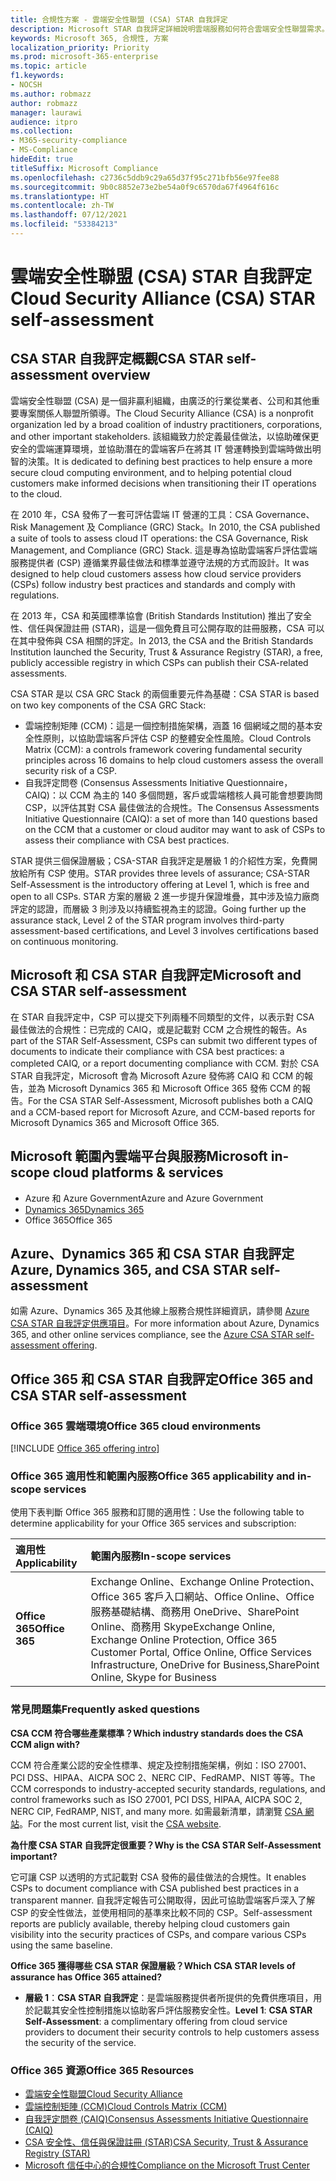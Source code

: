 ```yaml
---
title: 合規性方案 - 雲端安全性聯盟 (CSA) STAR 自我評定
description: Microsoft STAR 自我評定詳細說明雲端服務如何符合雲端安全性聯盟需求。
keywords: Microsoft 365, 合規性, 方案
localization_priority: Priority
ms.prod: microsoft-365-enterprise
ms.topic: article
f1.keywords:
- NOCSH
ms.author: robmazz
author: robmazz
manager: laurawi
audience: itpro
ms.collection:
- M365-security-compliance
- MS-Compliance
hideEdit: true
titleSuffix: Microsoft Compliance
ms.openlocfilehash: c2736c5ddb9c29a65d37f95c271bfb56e97fee88
ms.sourcegitcommit: 9b0c8852e73e2be54a0f9c6570da67f4964f616c
ms.translationtype: HT
ms.contentlocale: zh-TW
ms.lasthandoff: 07/12/2021
ms.locfileid: "53384213"
---
```

# <a name="cloud-security-alliance-csa-star-self-assessment"></a><span data-ttu-id="a664f-104">雲端安全性聯盟 (CSA) STAR 自我評定</span><span class="sxs-lookup"><span data-stu-id="a664f-104">Cloud Security Alliance (CSA) STAR self-assessment</span></span>

## <a name="csa-star-self-assessment-overview"></a><span data-ttu-id="a664f-105">CSA STAR 自我評定概觀</span><span class="sxs-lookup"><span data-stu-id="a664f-105">CSA STAR self-assessment overview</span></span>

<span data-ttu-id="a664f-106">雲端安全性聯盟 (CSA) 是一個非贏利組織，由廣泛的行業從業者、公司和其他重要專案關係人聯盟所領導。</span><span class="sxs-lookup"><span data-stu-id="a664f-106">The Cloud Security Alliance (CSA) is a nonprofit organization led by a broad coalition of industry practitioners, corporations, and other important stakeholders.</span></span> <span data-ttu-id="a664f-107">該組織致力於定義最佳做法，以協助確保更安全的雲端運算環境，並協助潛在的雲端客戶在將其 IT 營運轉換到雲端時做出明智的決策。</span><span class="sxs-lookup"><span data-stu-id="a664f-107">It is dedicated to defining best practices to help ensure a more secure cloud computing environment, and to helping potential cloud customers make informed decisions when transitioning their IT operations to the cloud.</span></span>  
  
<span data-ttu-id="a664f-108">在 2010 年，CSA 發佈了一套可評估雲端 IT 營運的工具：CSA Governance、Risk Management 及 Compliance (GRC) Stack。</span><span class="sxs-lookup"><span data-stu-id="a664f-108">In 2010, the CSA published a suite of tools to assess cloud IT operations: the CSA Governance, Risk Management, and Compliance (GRC) Stack.</span></span> <span data-ttu-id="a664f-109">這是專為協助雲端客戶評估雲端服務提供者 (CSP) 遵循業界最佳做法和標準並遵守法規的方式而設計。</span><span class="sxs-lookup"><span data-stu-id="a664f-109">It was designed to help cloud customers assess how cloud service providers (CSPs) follow industry best practices and standards and comply with regulations.</span></span>  
  
<span data-ttu-id="a664f-110">在 2013 年，CSA 和英國標準協會 (British Standards Institution) 推出了安全性、信任與保證註冊 (STAR)，這是一個免費且可公開存取的註冊服務，CSA 可以在其中發佈與 CSA 相關的評定。</span><span class="sxs-lookup"><span data-stu-id="a664f-110">In 2013, the CSA and the British Standards Institution launched the Security, Trust & Assurance Registry (STAR), a free, publicly accessible registry in which CSPs can publish their CSA-related assessments.</span></span>  
  
<span data-ttu-id="a664f-111">CSA STAR 是以 CSA GRC Stack 的兩個重要元件為基礎：</span><span class="sxs-lookup"><span data-stu-id="a664f-111">CSA STAR is based on two key components of the CSA GRC Stack:</span></span>

- <span data-ttu-id="a664f-112">雲端控制矩陣 (CCM)：這是一個控制措施架構，涵蓋 16 個網域之間的基本安全性原則，以協助雲端客戶評估 CSP 的整體安全性風險。</span><span class="sxs-lookup"><span data-stu-id="a664f-112">Cloud Controls Matrix (CCM): a controls framework covering fundamental security principles across 16 domains to help cloud customers assess the overall security risk of a CSP.</span></span>
- <span data-ttu-id="a664f-113">自我評定問卷 (Consensus Assessments Initiative Questionnaire，CAIQ)：以 CCM 為主的 140 多個問題，客戶或雲端稽核人員可能會想要詢問 CSP，以評估其對 CSA 最佳做法的合規性。</span><span class="sxs-lookup"><span data-stu-id="a664f-113">The Consensus Assessments Initiative Questionnaire (CAIQ): a set of more than 140 questions based on the CCM that a customer or cloud auditor may want to ask of CSPs to assess their compliance with CSA best practices.</span></span>

<span data-ttu-id="a664f-114">STAR 提供三個保證層級；CSA-STAR 自我評定是層級 1 的介紹性方案，免費開放給所有 CSP 使用。</span><span class="sxs-lookup"><span data-stu-id="a664f-114">STAR provides three levels of assurance; CSA-STAR Self-Assessment is the introductory offering at Level 1, which is free and open to all CSPs.</span></span> <span data-ttu-id="a664f-115">STAR 方案的層級 2 進一步提升保證堆疊，其中涉及協力廠商評定的認證，而層級 3 則涉及以持續監視為主的認證。</span><span class="sxs-lookup"><span data-stu-id="a664f-115">Going further up the assurance stack, Level 2 of the STAR program involves third-party assessment-based certifications, and Level 3 involves certifications based on continuous monitoring.</span></span>

## <a name="microsoft-and-csa-star-self-assessment"></a><span data-ttu-id="a664f-116">Microsoft 和 CSA STAR 自我評定</span><span class="sxs-lookup"><span data-stu-id="a664f-116">Microsoft and CSA STAR self-assessment</span></span>

<span data-ttu-id="a664f-117">在 STAR 自我評定中，CSP 可以提交下列兩種不同類型的文件，以表示對 CSA 最佳做法的合規性：已完成的 CAIQ，或是記載對 CCM 之合規性的報告。</span><span class="sxs-lookup"><span data-stu-id="a664f-117">As part of the STAR Self-Assessment, CSPs can submit two different types of documents to indicate their compliance with CSA best practices: a completed CAIQ, or a report documenting compliance with CCM.</span></span> <span data-ttu-id="a664f-118">對於 CSA STAR 自我評定，Microsoft 會為 Microsoft Azure 發佈將 CAIQ 和 CCM 的報告，並為 Microsoft Dynamics 365 和 Microsoft Office 365 發佈 CCM 的報告。</span><span class="sxs-lookup"><span data-stu-id="a664f-118">For the CSA STAR Self-Assessment, Microsoft publishes both a CAIQ and a CCM-based report for Microsoft Azure, and CCM-based reports for Microsoft Dynamics 365 and Microsoft Office 365.</span></span>  

## <a name="microsoft-in-scope-cloud-platforms--services"></a><span data-ttu-id="a664f-119">Microsoft 範圍內雲端平台與服務</span><span class="sxs-lookup"><span data-stu-id="a664f-119">Microsoft in-scope cloud platforms & services</span></span>

- <span data-ttu-id="a664f-120">Azure 和 Azure Government</span><span class="sxs-lookup"><span data-stu-id="a664f-120">Azure and Azure Government</span></span>
- [<span data-ttu-id="a664f-121">Dynamics 365</span><span class="sxs-lookup"><span data-stu-id="a664f-121">Dynamics 365</span></span>](https://aka.ms/d365-compliance-list)
- <span data-ttu-id="a664f-122">Office 365</span><span class="sxs-lookup"><span data-stu-id="a664f-122">Office 365</span></span>

## <a name="azure-dynamics-365-and-csa-star-self-assessment"></a><span data-ttu-id="a664f-123">Azure、Dynamics 365 和 CSA STAR 自我評定</span><span class="sxs-lookup"><span data-stu-id="a664f-123">Azure, Dynamics 365, and CSA STAR self-assessment</span></span>

<span data-ttu-id="a664f-124">如需 Azure、Dynamics 365 及其他線上服務合規性詳細資訊，請參閱 [Azure CSA STAR 自我評定供應項目](/azure/compliance/offerings/offering-csa-star-self-assessment)。</span><span class="sxs-lookup"><span data-stu-id="a664f-124">For more information about Azure, Dynamics 365, and other online services compliance, see the [Azure CSA STAR self-assessment offering](/azure/compliance/offerings/offering-csa-star-self-assessment).</span></span>

## <a name="office-365-and-csa-star-self-assessment"></a><span data-ttu-id="a664f-125">Office 365 和 CSA STAR 自我評定</span><span class="sxs-lookup"><span data-stu-id="a664f-125">Office 365 and CSA STAR self-assessment</span></span>

### <a name="office-365-cloud-environments"></a><span data-ttu-id="a664f-126">Office 365 雲端環境</span><span class="sxs-lookup"><span data-stu-id="a664f-126">Office 365 cloud environments</span></span>

[!INCLUDE [Office 365 offering intro](../includes/o365-offering-introduction.md)]

### <a name="office-365-applicability-and-in-scope-services"></a><span data-ttu-id="a664f-127">Office 365 適用性和範圍內服務</span><span class="sxs-lookup"><span data-stu-id="a664f-127">Office 365 applicability and in-scope services</span></span>

<span data-ttu-id="a664f-128">使用下表判斷 Office 365 服務和訂閱的適用性：</span><span class="sxs-lookup"><span data-stu-id="a664f-128">Use the following table to determine applicability for your Office 365 services and subscription:</span></span>

| <span data-ttu-id="a664f-129">**適用性**</span><span class="sxs-lookup"><span data-stu-id="a664f-129">**Applicability**</span></span> | <span data-ttu-id="a664f-130">**範圍內服務**</span><span class="sxs-lookup"><span data-stu-id="a664f-130">**In-scope services**</span></span> |
|:------------------|:----------------------|
| <span data-ttu-id="a664f-131">**Office 365**</span><span class="sxs-lookup"><span data-stu-id="a664f-131">**Office 365**</span></span> |<span data-ttu-id="a664f-132">Exchange Online、Exchange Online Protection、Office 365 客戶入口網站、Office Online、Office 服務基礎結構、商務用 OneDrive、SharePoint Online、商務用 Skype</span><span class="sxs-lookup"><span data-stu-id="a664f-132">Exchange Online, Exchange Online Protection, Office 365 Customer Portal, Office Online, Office Services Infrastructure, OneDrive for Business,SharePoint Online, Skype for Business</span></span> |

### <a name="frequently-asked-questions"></a><span data-ttu-id="a664f-133">常見問題集</span><span class="sxs-lookup"><span data-stu-id="a664f-133">Frequently asked questions</span></span>

<span data-ttu-id="a664f-134">**CSA CCM 符合哪些產業標準？**</span><span class="sxs-lookup"><span data-stu-id="a664f-134">**Which industry standards does the CSA CCM align with?**</span></span>

<span data-ttu-id="a664f-135">CCM 符合產業公認的安全性標準、規定及控制措施架構，例如：ISO 27001、PCI DSS、HIPAA、AICPA SOC 2、NERC CIP、FedRAMP、NIST 等等。</span><span class="sxs-lookup"><span data-stu-id="a664f-135">The CCM corresponds to industry-accepted security standards, regulations, and control frameworks such as ISO 27001, PCI DSS, HIPAA, AICPA SOC 2, NERC CIP, FedRAMP, NIST, and many more.</span></span> <span data-ttu-id="a664f-136">如需最新清單，請瀏覽 [CSA 網站](https://cloudsecurityalliance.org/)。</span><span class="sxs-lookup"><span data-stu-id="a664f-136">For the most current list, visit the [CSA website](https://cloudsecurityalliance.org/).</span></span>

<span data-ttu-id="a664f-137">**為什麼 CSA STAR 自我評定很重要？**</span><span class="sxs-lookup"><span data-stu-id="a664f-137">**Why is the CSA STAR Self-Assessment important?**</span></span>

<span data-ttu-id="a664f-138">它可讓 CSP 以透明的方式記載對 CSA 發佈的最佳做法的合規性。</span><span class="sxs-lookup"><span data-stu-id="a664f-138">It enables CSPs to document compliance with CSA published best practices in a transparent manner.</span></span> <span data-ttu-id="a664f-139">自我評定報告可公開取得，因此可協助雲端客戶深入了解 CSP 的安全性做法，並使用相同的基準來比較不同的 CSP。</span><span class="sxs-lookup"><span data-stu-id="a664f-139">Self-assessment reports are publicly available, thereby helping cloud customers gain visibility into the security practices of CSPs, and compare various CSPs using the same baseline.</span></span>

<span data-ttu-id="a664f-140">**Office 365 獲得哪些 CSA STAR 保證層級？**</span><span class="sxs-lookup"><span data-stu-id="a664f-140">**Which CSA STAR levels of assurance has Office 365 attained?**</span></span>

- <span data-ttu-id="a664f-141">**層級 1**：**CSA STAR 自我評定**：是雲端服務提供者所提供的免費供應項目，用於記載其安全性控制措施以協助客戶評估服務安全性。</span><span class="sxs-lookup"><span data-stu-id="a664f-141">**Level 1**: **CSA STAR Self-Assessment**: a complimentary offering from cloud service providers to document their security controls to help customers assess the security of the service.</span></span>

### <a name="office-365-resources"></a><span data-ttu-id="a664f-142">Office 365 資源</span><span class="sxs-lookup"><span data-stu-id="a664f-142">Office 365 Resources</span></span>

- [<span data-ttu-id="a664f-143">雲端安全性聯盟</span><span class="sxs-lookup"><span data-stu-id="a664f-143">Cloud Security Alliance</span></span>](https://cloudsecurityalliance.org/)
- [<span data-ttu-id="a664f-144">雲端控制矩陣 (CCM)</span><span class="sxs-lookup"><span data-stu-id="a664f-144">Cloud Controls Matrix (CCM)</span></span>](https://cloudsecurityalliance.org/group/cloud-controls-matrix/)
- [<span data-ttu-id="a664f-145">自我評定問卷 (CAIQ)</span><span class="sxs-lookup"><span data-stu-id="a664f-145">Consensus Assessments Initiative Questionnaire (CAIQ)</span></span>](https://cloudsecurityalliance.org/group/consensus-assessments/)
- [<span data-ttu-id="a664f-146">CSA 安全性、信任與保證註冊 (STAR)</span><span class="sxs-lookup"><span data-stu-id="a664f-146">CSA Security, Trust & Assurance Registry (STAR)</span></span>](https://cloudsecurityalliance.org/star/)
- [<span data-ttu-id="a664f-147">Microsoft 信任中心的合規性</span><span class="sxs-lookup"><span data-stu-id="a664f-147">Compliance on the Microsoft Trust Center</span></span>](https://www.microsoft.com/trust-center/compliance/compliance-overview)